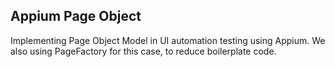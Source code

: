 ## Appium Page Object
Implementing Page Object Model in UI automation testing using Appium.
We also using PageFactory for this case, to reduce boilerplate code.